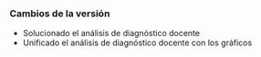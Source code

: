<h3>Cambios de la versión</h3>

<ul>
    <li>Solucionado el análisis de diagnóstico docente</li>
    <li>Unificado el análisis de diagnóstico docente con los gráficos</li>
</ul>        